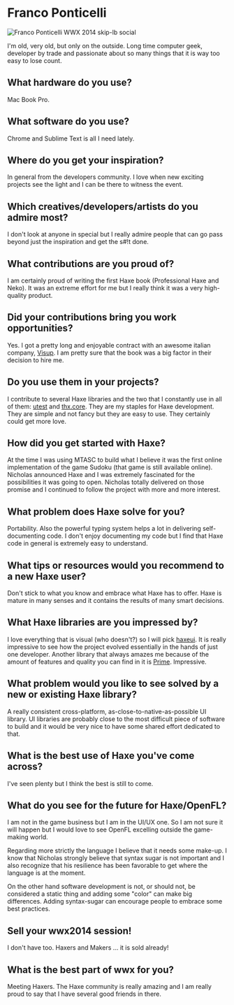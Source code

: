 [_template]: ../../interview.html
[_author]: https://twitter.com/fponticelli "@fponticelli"

# Franco Ponticelli
	
![Franco Ponticelli WWX 2014 skip-lb social](/img/franco_ponticelli_wwx_2011_3.jpg "Franco Ponticelli")

I'm old, very old, but only on the outside. Long time computer geek, developer by trade and passionate about so many things that it is way too easy to lose count.

## What hardware do you use?

Mac Book Pro.

## What software do you use?

Chrome and Sublime Text is all I need lately.

## Where do you get your inspiration?

In general from the developers community. I love when new exciting projects see the light and I can be there to witness the event.

## Which creatives/developers/artists do you admire most?

I don't look at anyone in special but I really admire people that can go pass beyond just the inspiration and get the s#!t done.

## What contributions are you proud of?

I am certainly proud of writing the first Haxe book (Professional Haxe and Neko). It was an extreme effort for me but I really think it was a very high-quality product.

## Did your contributions bring you work opportunities?

Yes. I got a pretty long and enjoyable contract with an awesome italian company, [Visup]. I am pretty sure that the book was a big factor in their decision to hire me.

## Do you use them in your projects?

I contribute to several Haxe libraries and the two that I constantly use in all of them: [utest] and [thx.core]. They are my staples for Haxe development. They are simple and not fancy but they are easy to use. They certainly could get more love.

## How did you get started with Haxe?

At the time I was using MTASC to build what I believe it was the first online implementation of the game Sudoku (that game is still available online). Nicholas announced Haxe and I was extremely fascinated for the possibilities it was going to open. Nicholas totally delivered on those promise and I continued to follow the project with more and more interest.

## What problem does Haxe solve for you?

Portability. Also the powerful typing system helps a lot in delivering self-documenting code. I don't enjoy documenting my code but I find that Haxe code in general is extremely easy to understand.

## What tips or resources would you recommend to a new Haxe user?

Don't stick to what you know and embrace what Haxe has to offer. Haxe is mature in many senses and it contains the results of many smart decisions.

## What Haxe libraries are you impressed by?

I love everything that is visual (who doesn't?) so I will pick [haxeui]. It is really impressive to see how the project evolved essentially in the hands of just one developer.
Another library that always amazes me because of the amount of features and quality you can find in it is [Prime]. Impressive.

## What problem would you like to see solved by a new or existing Haxe library?

A really consistent cross-platform, as-close-to-native-as-possible UI library. UI libraries are probably close to the most difficult piece of software to build and it would be very nice to have some shared effort dedicated to that.

## What is the best use of Haxe you've come across?

I've seen plenty but I think the best is still to come.

## What do you see for the future for Haxe/OpenFL?

I am not in the game business but I am in the UI/UX one. So I am not sure it will happen but I would love to see OpenFL excelling outside the game-making world.

Regarding more strictly the language I believe that it needs some make-up. I know that Nicholas strongly believe that syntax sugar is not important and I also recognize that his resilience has been favorable to get where the language is at the moment. 

On the other hand software development is not, or should not, be considered a static thing and adding some "color" can make big differences. Adding syntax-sugar can encourage people to embrace some best practices.

## Sell your wwx2014 session!

I don't have too. Haxers and Makers ... it is sold already!

## What is the best part of wwx for you?

Meeting Haxers. The Haxe community is really amazing and I am really proud to say that I have several good friends in there.

[visup]: http://www.visup.it/ "Visup.it"
[utest]: https://github.com/fponticelli/utest "Cross-platform unit testing | Utest"
[thx.core]: https://github.com/fponticelli/thx.core "Thx Core on Github"
[haxeui]: http://haxeui.org/ "Rich cross-platform user interfaces  | HaxeUI"
[prime]: http://prime.vc/ "Data driven GUI application libraries, for human beings and Haxe"